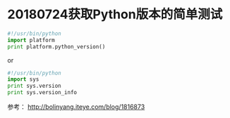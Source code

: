 # 20180724获取Python版本的简单测试

```python
#!/usr/bin/python  
import platform  
print platform.python_version()  
```

or

```python
#!/usr/bin/python  
import sys  
print sys.version   
print sys.version_info 
```



参考： http://bolinyang.iteye.com/blog/1816873